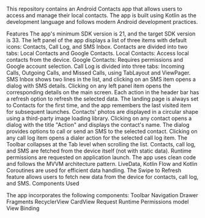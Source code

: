 This repository contains an Android Contacts app that allows users to access and manage their local contacts. 
The app is built using Kotlin as the development language and follows modern Android development practices.

Features
The app's minimum SDK version is 21, and the target SDK version is 33.
The left panel of the app displays a list of three items with default icons: Contacts, Call Log, and SMS Inbox.
Contacts are divided into two tabs: Local Contacts and Google Contacts.
Local Contacts: Access local contacts from the device.
Google Contacts: Requires permissions and Google account selection.
Call Log is divided into three tabs: Incoming Calls, Outgoing Calls, and Missed Calls, using TabLayout and ViewPager.
SMS Inbox shows two lines in the list, and clicking on an SMS item opens a dialog with SMS details.
Clicking on any left panel item opens the corresponding details on the main screen.
Each action in the header bar has a refresh option to refresh the selected data.
The landing page is always set to Contacts for the first time, and the app remembers the last visited item for subsequent launches.
Contacts' photos are displayed in a circular shape using a third-party image loading library.
Clicking on any contact opens a dialog with the title "Action" and displays the contact's name. The dialog provides options to call or send an SMS to the selected contact.
Clicking on any call log item opens a dialer action for the selected call log item.
The Toolbar collapses at the Tab level when scrolling the list.
Contacts, call log, and SMS are fetched from the device itself (not with static data).
Runtime permissions are requested on application launch.
The app uses clean code and follows the MVVM architecture pattern.
LiveData, Kotlin Flow and Kotlin Coroutines are used for efficient data handling.
The Swipe to Refresh feature allows users to fetch new data from the device for contacts, call log, and SMS.
Components Used


The app incorporates the following components:
Toolbar
Navigation Drawer
Fragments
RecyclerView
CardView
Request Runtime Permissions model
View Binding

